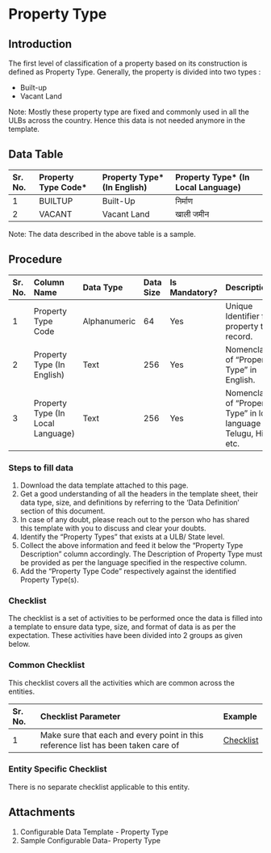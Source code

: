 # Property Type



## Introduction <a id="Introduction"></a>

The first level of classification of a property based on its construction is defined as Property Type. Generally, the property is divided into two types :

* Built-up
* Vacant Land

Note: Mostly these property type are fixed and commonly used in all the ULBs across the country. Hence this data is not needed anymore in the template.

## Data Table <a id="Data-Table"></a>

| Sr. No. | Property Type Code\* | Property Type\* \(In English\) | Property Type\* \(In Local Language\) |
| :--- | :--- | :--- | :--- |
|  1 |  BUILTUP | Built-Up | निर्माण |
|  2 |  VACANT |  Vacant Land | खाली जमीन |

Note: The data described in the above table is a sample.

## Procedure <a id="Procedure"></a>

| Sr. No. | Column Name | Data Type | Data Size | Is Mandatory? | Description |
| :--- | :--- | :--- | :--- | :--- | :--- |
| 1 | Property Type Code | Alphanumeric | 64 | Yes | Unique Identifier for property type record. |
| 2 | Property Type \(In English\) | Text | 256 | Yes | Nomenclature of “Property Type” in English. |
| 3 | Property Type \(In Local Language\) | Text | 256 | Yes | Nomenclature of “Property Type” in local language e.g. Telugu, Hindi etc. |

### Steps to fill data <a id="Steps-to-fill-data"></a>

1. Download the data template attached to this page.
2. Get a good understanding of all the headers in the template sheet, their data type, size, and definitions by referring to the ‘Data Definition’ section of this document.
3. In case of any doubt, please reach out to the person who has shared this template with you to discuss and clear your doubts.
4. Identify the “Property Types” that exists at a ULB/ State level.
5. Collect the above information and feed it below the “Property Type Description” column accordingly. The Description of Property Type must be provided as per the language specified in the respective column.
6. Add the “Property Type Code” respectively against the identified Property Type\(s\).

### Checklist <a id="Checklist"></a>

The checklist is a set of activities to be performed once the data is filled into a template to ensure data type, size, and format of data is as per the expectation. These activities have been divided into 2 groups as given below.

### Common Checklist <a id="Common-Checklist"></a>

This checklist covers all the activities which are common across the entities.

| Sr. No. | Checklist Parameter | Example |
| :--- | :--- | :--- |
| 1 | Make sure that each and every point in this reference list has been taken care of | [Checklist](https://digit-discuss.atlassian.net/wiki/spaces/DO/pages/502203140/Checklist) |

### Entity Specific Checklist <a id="Entity-Specific-Checklist"></a>

There is no separate checklist applicable to this entity.

## Attachments <a id="Attachments"></a>

1. Configurable Data Template - Property Type
2. Sample Configurable Data- Property Type

